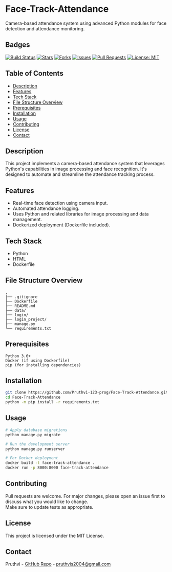 # Face-Track-Attendance

Camera-based attendance system using advanced Python modules for face detection and attendance monitoring.

## Badges

[![Build Status](https://img.shields.io/github/actions/workflow/status/Pruthvi-123-prog/Face-Track-Attendance/main.yml?branch=main)](https://github.com/Pruthvi-123-prog/Face-Track-Attendance/actions)
[![Stars](https://img.shields.io/github/stars/Pruthvi-123-prog/Face-Track-Attendance?style=social)](https://github.com/Pruthvi-123-prog/Face-Track-Attendance/stargazers)
[![Forks](https://img.shields.io/github/forks/Pruthvi-123-prog/Face-Track-Attendance?style=social)](https://github.com/Pruthvi-123-prog/Face-Track-Attendance/network/members)
[![Issues](https://img.shields.io/github/issues/Pruthvi-123-prog/Face-Track-Attendance)](https://github.com/Pruthvi-123-prog/Face-Track-Attendance/issues)
[![Pull Requests](https://img.shields.io/github/issues-pr/Pruthvi-123-prog/Face-Track-Attendance)](https://github.com/Pruthvi-123-prog/Face-Track-Attendance/pulls)
[![License: MIT](https://img.shields.io/badge/License-MIT-yellow.svg)](https://opensource.org/licenses/MIT)

## Table of Contents

- [Description](#description)
- [Features](#features)
- [Tech Stack](#tech-stack)
- [File Structure Overview](#file-structure-overview)
- [Prerequisites](#prerequisites)
- [Installation](#installation)
- [Usage](#usage)
- [Contributing](#contributing)
- [License](#license)
- [Contact](#contact)

## Description

This project implements a camera-based attendance system that leverages Python's capabilities in image processing and face recognition. It's designed to automate and streamline the attendance tracking process.

## Features

- Real-time face detection using camera input.
- Automated attendance logging.
- Uses Python and related libraries for image processing and data management.
- Dockerized deployment (Dockerfile included).

## Tech Stack

- Python
- HTML
- Dockerfile

## File Structure Overview

```text
.
├── .gitignore
├── Dockerfile
├── README.md
├── data/
├── login/
├── login_project/
├── manage.py
└── requirements.txt
```

## Prerequisites

```
Python 3.6+
Docker (if using Dockerfile)
pip (for installing dependencies)
```

## Installation

```bash
git clone https://github.com/Pruthvi-123-prog/Face-Track-Attendance.git
cd Face-Track-Attendance
python -m pip install -r requirements.txt
```

## Usage

```bash
# Apply database migrations
python manage.py migrate

# Run the development server
python manage.py runserver

# For Docker deployment
docker build -t face-track-attendance .
docker run -p 8000:8000 face-track-attendance
```

## Contributing

Pull requests are welcome. For major changes, please open an issue first to discuss what you would like to change.  
Make sure to update tests as appropriate.

## License

This project is licensed under the MIT License.

## Contact

Pruthvi - [GitHub Repo](https://github.com/Pruthvi-123-prog/Face-Track-Attendance) - pruthvis2004@gmail.com
